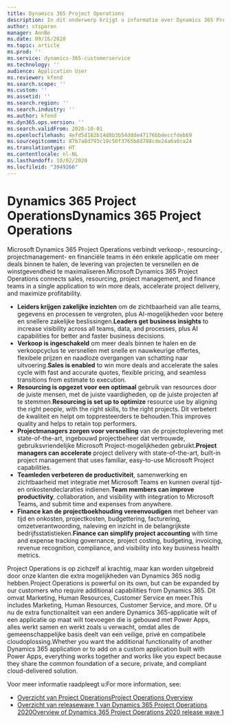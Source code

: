 ```yaml
---
title: Dynamics 365 Project Operations
description: In dit onderwerp krijgt u informatie over Dynamics 365 Project Operations.
author: stsporen
manager: AnnBe
ms.date: 09/16/2020
ms.topic: article
ms.prod: ''
ms.service: dynamics-365-customerservice
ms.technology: ''
audience: Application User
ms.reviewer: kfend
ms.search.scope: ''
ms.custom: ''
ms.assetid: ''
ms.search.region: ''
ms.search.industry: ''
ms.author: kfend
ms.dyn365.ops.version: ''
ms.search.validFrom: 2020-10-01
ms.openlocfilehash: 4efd5d182b14d8b3b54ddde47176bbdeccfdeb69
ms.sourcegitcommit: 87b7a8d793c19c50f3765b8d788cde24a6a0ca24
ms.translationtype: HT
ms.contentlocale: nl-NL
ms.lasthandoff: 10/02/2020
ms.locfileid: "3949266"
---
```

# <a name="dynamics-365-project-operations"></a><span data-ttu-id="40a85-103">Dynamics 365 Project Operations</span><span class="sxs-lookup"><span data-stu-id="40a85-103">Dynamics 365 Project Operations</span></span>

<span data-ttu-id="40a85-104">Microsoft Dynamics 365 Project Operations verbindt verkoop-, resourcing-, projectmanagement- en financiële teams in één enkele applicatie om meer deals binnen te halen, de levering van projecten te versnellen en de winstgevendheid te maximaliseren.</span><span class="sxs-lookup"><span data-stu-id="40a85-104">Microsoft Dynamics 365 Project Operations connects sales, resourcing, project management, and finance teams in a single application to win more deals, accelerate project delivery, and maximize profitability.</span></span>

-   <span data-ttu-id="40a85-105">**Leiders krijgen zakelijke inzichten** om de zichtbaarheid van alle teams, gegevens en processen te vergroten, plus AI-mogelijkheden voor betere en snellere zakelijke beslissingen.</span><span class="sxs-lookup"><span data-stu-id="40a85-105">**Leaders get business insights** to increase visibility across all teams, data, and processes, plus AI capabilities for better and faster business decisions.</span></span>
-   <span data-ttu-id="40a85-106">**Verkoop is ingeschakeld** om meer deals binnen te halen en de verkoopcyclus te versnellen met snelle en nauwkeurige offertes, flexibele prijzen en naadloze overgangen van schatting naar uitvoering.</span><span class="sxs-lookup"><span data-stu-id="40a85-106">**Sales is enabled** to win more deals and accelerate the sales cycle with fast and accurate quotes, flexible pricing, and seamless transitions from estimate to execution.</span></span>
-   <span data-ttu-id="40a85-107">**Resourcing is opgezet voor een optimaal** gebruik van resources door de juiste mensen, met de juiste vaardigheden, op de juiste projecten af te stemmen.</span><span class="sxs-lookup"><span data-stu-id="40a85-107">**Resourcing is set up to optimize** resource use by aligning the right people, with the right skills, to the right projects.</span></span> <span data-ttu-id="40a85-108">Dit verbetert de kwaliteit en helpt om toppresteerders te behouden.</span><span class="sxs-lookup"><span data-stu-id="40a85-108">This improves quality and helps to retain top performers.</span></span>
-   <span data-ttu-id="40a85-109">**Projectmanagers zorgen voor versnelling** van de projectoplevering met state-of-the-art, ingebouwd projectbeheer dat vertrouwde, gebruiksvriendelijke Microsoft Project-mogelijkheden gebruikt.</span><span class="sxs-lookup"><span data-stu-id="40a85-109">**Project managers can accelerate** project delivery with state-of-the-art, built-in project management that uses familiar, easy-to-use Microsoft Project capabilities.</span></span>
-   <span data-ttu-id="40a85-110">**Teamleden verbeteren de productiviteit**, samenwerking en zichtbaarheid met integratie met Microsoft Teams en kunnen overal tijd- en onkostendeclaraties indienen.</span><span class="sxs-lookup"><span data-stu-id="40a85-110">**Team members can improve productivity**, collaboration, and visibility with integration to Microsoft Teams, and submit time and expenses from anywhere.</span></span>
-   <span data-ttu-id="40a85-111">**Finance kan de projectboekhouding vereenvoudigen** met beheer van tijd en onkosten, projectkosten, budgettering, facturering, omzetverantwoording, naleving en inzicht in de belangrijkste bedrijfsstatistieken.</span><span class="sxs-lookup"><span data-stu-id="40a85-111">**Finance can simplify project accounting** with time and expense tracking governance, project costing, budgeting, invoicing, revenue recognition, compliance, and visibility into key business health metrics.</span></span>

<span data-ttu-id="40a85-112">Project Operations is op zichzelf al krachtig, maar kan worden uitgebreid door onze klanten die extra mogelijkheden van Dynamics 365 nodig hebben.</span><span class="sxs-lookup"><span data-stu-id="40a85-112">Project Operations is powerful on its own, but can be expanded by our customers who require additional capabilities from Dynamics 365.</span></span> <span data-ttu-id="40a85-113">Dit omvat Marketing, Human Resources, Customer Service en meer.</span><span class="sxs-lookup"><span data-stu-id="40a85-113">This includes Marketing, Human Resources, Customer Service, and more.</span></span> <span data-ttu-id="40a85-114">Of u nu de extra functionaliteit van een andere Dynamics 365-applicatie wilt of een applicatie op maat wilt toevoegen die is gebouwd met Power Apps, alles werkt samen en werkt zoals u verwacht, omdat alles de gemeenschappelijke basis deelt van een veilige, privé en compatibele cloudoplossing.</span><span class="sxs-lookup"><span data-stu-id="40a85-114">Whether you want the additional functionality of another Dynamics 365 application or to add on a custom application built with Power Apps, everything works together and works like you expect because they share the common foundation of a secure, private, and compliant cloud-delivered solution.</span></span>

<span data-ttu-id="40a85-115">Voor meer informatie raadpleegt u:</span><span class="sxs-lookup"><span data-stu-id="40a85-115">For more information, see:</span></span>

- [<span data-ttu-id="40a85-116">Overzicht van Project Operations</span><span class="sxs-lookup"><span data-stu-id="40a85-116">Project Operations Overview</span></span>](https://dynamics.microsoft.com/en-us/project-operations/overview/)
- [<span data-ttu-id="40a85-117">Overzicht van releasewave 1 van Dynamics 365 Project Operations 2020</span><span class="sxs-lookup"><span data-stu-id="40a85-117">Overview of Dynamics 365 Project Operations 2020 release wave 1</span></span>](https://docs.microsoft.com/dynamics365-release-plan/2020wave1/dynamics365-project-operations/)

